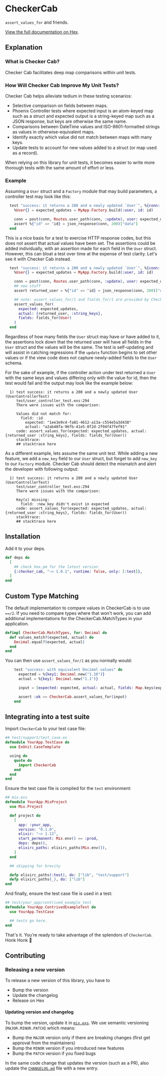 # CheckerCab

`assert_values_for` and friends.

[View the full documentation on
Hex](https://hexdocs.pm/checker_cab/api-reference.html).

## Explanation
### What is Checker Cab?
Checker Cab facilitates deep map comparisons within unit tests.

### How Will Checker Cab Improve My Unit Tests?
Checker Cab helps alleviate tedium in these testing scenarios:
  * Selective comparison on fields between maps.
  * Phoenix Controller tests where expected input is an atom-keyed map such as a
  struct and expected output is a string-keyed map such as a JSON response, but
  keys are otherwise the same name.
  * Comparisons between DateTime values and ISO-8601-formatted strings as values
    in otherwise-equivalent maps.
  * Identify exactly which value did not match between maps with many keys.
  * Update tests to account for new values added to a struct (or map used as a
    record).

When relying on this library for unit tests, it becomes easier to write more
thorough tests with the same amount of effort or less.

### Example
Assuming a `User` struct and a `Factory` module that may build parameters, a
controller test may look like this:

```elixir
  test "success: it returns a 200 and a newly updated `User`", %{conn: conn, user: %User{id: id}} do
    %User{} = expected_updates = MyApp.Factory.build(:user, id: id)

    conn = post(conn, Routes.user_path(conn, :update), user: expected_user)
    assert %{"id" => ^id} = json_response(conn, 200)["data"]
  end
```
This is a nice basis for a test to exercise HTTP response codes, but this does
not assert that actual values have been set. The assertions could be added
individually, with an assertion made for each field in the `User` struct.
However, this can bloat a test over time at the expense of test clarity. Let's
see it with Checker Cab instead.

```elixir
  test "success: it returns a 200 and a newly updated `User`", %{conn: conn, user: %User{id: id}} do
    %User{} = expected_updates = MyApp.Factory.build(:user, id: id)

    conn = post(conn, Routes.user_path(conn, :update), user: expected_user)
    ## new stuff
    assert returned_user = %{"id" => ^id} = json_response(conn, 200)["data"]

    ## note: assert_values_for/1 and fields_for/1 are provided by CheckerCab.
    assert_values_for(
      expected: expected_updates,
      actual: {returned_user, :string_keys},
      fields: fields_for(User)
    )
  end
```
Regardless of how many fields the `User` struct may have or have added to it,
the assertions lock down that the returned user will have all fields in the
`User` struct and the values will be the same. The test is self-updating and
will assist in catching regressions if the `update` function begins to set other
values or if the view code does not capture newly-added fields to the `User`
schema.

For the sake of example, if the controller action under test returned a `User`
with the same keys and values differing only with the value for id, then the
test would fail and the output may look like the example below:

```
  1) test success: it returns a 200 and a newly updated User (UserControllerTest)
     test/user_controller_test.exs:294
     There were issues with the comparison:

     Values did not match for:
       field: :id
         expected: "1ee3e9c4-fa81-4612-a13a-c554e5a3d438"
         actual: "a2ab48fa-96fb-41e5-8f2d-2f94f47fef91"
     code: assert_values_for(expected: expected_updates, actual: {returned_user :string_keys}, fields: fields_for(User))
     stacktrace:
     ## stacktrace here
```
As a different example, lets assume the same unit test. While adding a new
feature, we add a `new_key` field to our `User` struct, but forget to add
`new_key` to our `Factory` module. Checker Cab should detect the mismatch and
alert the developer with following output:

```
  1) test success: it returns a 200 and a newly updated User (UserControllerTest)
     test/user_controller_test.exs:294
     There were issues with the comparison:

     Key(s) missing:
       field: :new_key didn't exist in expected
     code: assert_values_for(expected: expected_updates, actual: {returned_user :string_keys}, fields: fields_for(User))
     stacktrace:
     ## stacktrace here
```
## Installation

Add it to your deps.

```elixir
def deps do
  [
    ## check hex.pm for the latest version
    {:checker_cab, "~> 1.0.1", runtime: false, only: [:test]},
  ]
end
```

## Custom Type Matching
The default implementation to compare values in CheckerCab is to use `==/2`.
If you need to compare types where that won't work, you can add additional
implementations for the CheckerCab.MatchTypes in your application.

```elixir
defimpl CheckerCab.MatchTypes, for: Decimal do
  def values_match?(expected, actual) do
    Decimal.equal?(expected, actual)
  end
end
```

You can then use `assert_values_for/1` as you normally would:

```elixir
    test "success: with equivalent Decimal values" do
      expected = %{key1: Decimal.new("1.10")}
      actual = %{key1: Decimal.new("1.1")}

      input = [expected: expected, actual: actual, fields: Map.keys(expected)]

      assert :ok == CheckerCab.assert_values_for(input)
    end
```

## Integrating into a test suite
Import `CheckerCab` to your test case file:
```elixir
## test/support/test_case.ex
defmodule YourApp.TestCase do
  use ExUnit.CaseTemplate

  using do
    quote do
      import CheckerCab
    end
  end
end
```

Ensure the test case file is compiled for the `test` environment:

```elixir
## mix.exs
defmodule YourApp.MixProject
  use Mix.Project

  def project do
    [
      app: :your_app,
      version: "0.1.0",
      elixir: "~> 1.13",
      start_permanent: Mix.env() == :prod,
      deps: deps(),
      elixirc_paths: elixirc_paths(Mix.env()),
    ]
  end

  ## skipping for brevity

  defp elixirc_paths(:test), do: ["lib", "test/support"]
  defp elixirc_paths(_), do: ["lib"]
end
```

And finally, ensure the test case file is used in a test:

```elixir
## test/your_app/contrived_example_test
defmodule YourApp.ContrivedExampleTest do
  use YourApp.TestCase

  ## tests go here.
end

```

That's it. You're ready to take advantage of the splendors of `CheckerCab`. Honk Honk 🚕

## Contributing
### Releasing a new version

To release a new version of this library, you have to

  * Bump the version
  * Update the changelog
  * Release on Hex

#### Updating version and changelog

To bump the version, update it in [`mix.exs`](./mix.exs). We use semantic versioning (`MAJOR.MINOR.PATCH`) which means:

  * Bump the `MAJOR` version only if there are breaking changes (first get approval from the maintainers)
  * Bump the `MINOR` version if you introduced new features
  * Bump the `PATCH` version if you fixed bugs

In the same code change that updates the version (such as a PR), also update the [`CHANGELOG.md`](./CHANGELOG.md) file with a new entry.

